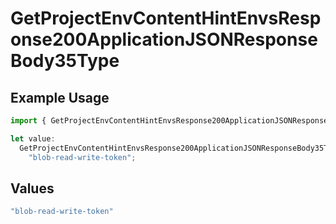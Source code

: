 # GetProjectEnvContentHintEnvsResponse200ApplicationJSONResponseBody35Type

## Example Usage

```typescript
import { GetProjectEnvContentHintEnvsResponse200ApplicationJSONResponseBody35Type } from "@simplesagar/vercel/models/getprojectenvop.js";

let value:
  GetProjectEnvContentHintEnvsResponse200ApplicationJSONResponseBody35Type =
    "blob-read-write-token";
```

## Values

```typescript
"blob-read-write-token"
```